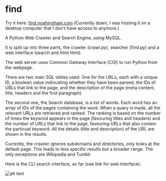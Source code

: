 find
====

Try it here:
[find.noahingham.com](http://noahingham.com/find/search) (Currently down; I was hosting it on a desktop computer that I don't have access to anymore.)

A Python Web Crawler and Search Engine, using MySQL.

It is split up into three parts, the crawler (crawl.py), searcher (find.py) and  a web interface (search and html.html).

The web server uses Common Gateway Interface (CGI) to run Python from the webpage.

There are two main SQL tables used. One for the URLs, each with a unique ID, a boolean value indincating whether they have been parsed, the IDs of URLs that link to the page, and the description of the page (meta content, title, headers and the first paragraph).

The second one, the Search database, is a list of words. Each word has an array of IDs of the pages containing the word. When a quary is made, all the relevant URLs are retrieved and ranked.
The ranking is based on the number of times the keyword appears in the page (favouring titles and headers) and the number of URLs that link to the page, favouring URLs that also contain the particual keyword.
All the details (title and description) of the URL are shown in the results.

Currently, the crawler ignores subdomains and directories, only looks at the default page. This leads to less specific results but a broader range.
The only exceptions are Wikipedia and Tumblr.

Here is the CLI search interface, so far (see link for web interface):

![alt text](http://i.imgur.com/ujCKfuR.png)
